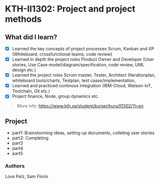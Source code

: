 # KTH-II1302: Project and project methods
## What did I learn? 
- [x] Learned the key concepts of project processes Scrum, Kanban and XP (Whiteboard, crossfunctional teams, code review)
- [x] Learned in depth the project roles Product Owner and Developer (User stories, Use Case model/diagram/specification, code review, UML design etc.)
- [x] Learned the project roles Scrum master, Tester, Architect (Iterationplan, whiteboard tools/charts, Testplan, test cases/implementation, 
- [x] Learned and practiced continous integration (IBM-Cloud, Watson-IoT, Toolchain, Git etc.)
- [x] Project finance, Node, group dynamics etc. 

> More info: https://www.kth.se/student/kurser/kurs/II1302/?l=en
## Project
- part1: Brainstorming ideas, setting up documents, colleting user stories
- part2: Completing 
- part3
- part4
- part5
### Authors
Love Pelz, Sam Florin
